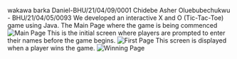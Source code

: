 wakawa barka Daniel-BHU/21/04/09/0001
Chidebe Asher Oluebubechukwu - BHU/21/04/05/0093
We developed an interactive X and O (Tic-Tac-Toe) game using Java.
The Main Page where the game is being commenced 
![Main Page](https://github.com/user-attachments/assets/035a4be6-40a8-4326-baca-f0836f5fcb33)
This is the initial screen where players are prompted to enter their names before the game begins.
![First Page](https://github.com/user-attachments/assets/88117d30-f20d-45fe-a4eb-3ee036b8bbd7)
This screen is displayed when a player wins the game.
![Winning Page](https://github.com/user-attachments/assets/31d725d1-6ab1-49b0-a769-d018076fa00b)
